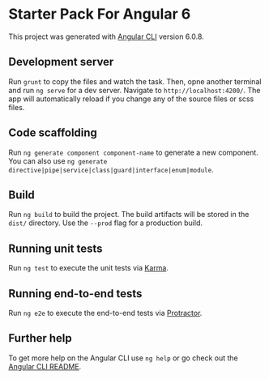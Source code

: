 # Starter Pack For Angular 6

This project was generated with [Angular CLI](https://github.com/angular/angular-cli) version 6.0.8.

## Development server

Run `grunt` to copy the files and watch the task. Then, opne another terminal and run `ng serve` for a dev server. Navigate to `http://localhost:4200/`. The app will automatically reload if you change any of the source files or scss files.

## Code scaffolding

Run `ng generate component component-name` to generate a new component. You can also use `ng generate directive|pipe|service|class|guard|interface|enum|module`.

## Build

Run `ng build` to build the project. The build artifacts will be stored in the `dist/` directory. Use the `--prod` flag for a production build.

## Running unit tests

Run `ng test` to execute the unit tests via [Karma](https://karma-runner.github.io).

## Running end-to-end tests

Run `ng e2e` to execute the end-to-end tests via [Protractor](http://www.protractortest.org/).

## Further help

To get more help on the Angular CLI use `ng help` or go check out the [Angular CLI README](https://github.com/angular/angular-cli/blob/master/README.md).
